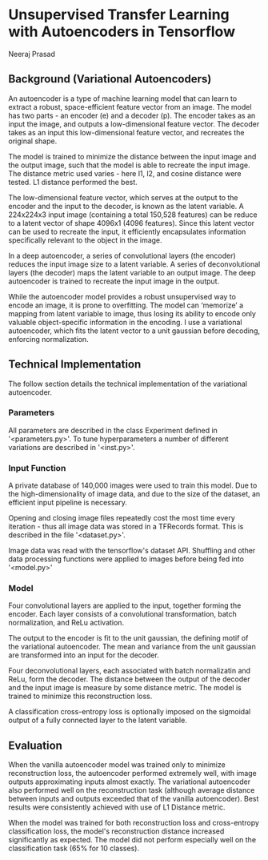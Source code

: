 # Unsupervised Transfer Learning with Autoencoders in Tensorflow

Neeraj Prasad

## Background (Variational Autoencoders)

An autoencoder is a type of machine learning model that can learn to extract a robust, space-efficient feature vector from an image. The model has two parts - an encoder (e) and a decoder (p). The encoder takes as an input the image, and outputs a low-dimensional feature vector. The decoder takes as an input this low-dimensional feature vector, and recreates the original shape. 

The model is trained to minimize the distance between the input image and the output image, such that the model is able to recreate the input image. The distance metric used varies - here l1, l2, and cosine distance were tested. L1 distance performed the best.

The low-dimensional feature vector, which serves at the output to the encoder and the input to the decoder, is known as the latent variable. A 224x224x3 input image (containing a total 150,528 features) can be reduce to a latent vector of shape 4096x1 (4096 features). Since this latent vector can be used to recreate the input, it efficiently encapsulates information specifically relevant to the object in the image. 

In a deep autoencoder, a series of convolutional layers (the encoder) reduces the input image size to a latent variable. A series of deconvolutional layers (the decoder) maps the latent variable to an output image. The deep autoencoder is trained to recreate the input image in the output.

While the autoencoder model provides a robust unsupervised way to encode an image, it is prone to overfitting. The model can ‘memorize’ a mapping from latent variable to image, thus losing its ability to encode only valuable object-specific information in the encoding. I use a variational autoencoder, which fits the latent vector to a unit gaussian before decoding, enforcing normalization.

## Technical Implementation

The follow section details the technical implementation of the variational autoencoder.

### Parameters

All parameters are described in the class Experiment defined in '<parameters.py>'.
To tune hyperparameters a number of different variations are described in '<inst.py>'.


### Input Function

A private database of 140,000 images were used to train this model. Due to the high-dimensionality of image data, and due to the size of the dataset, an efficient input pipeline is necessary. 

Opening and closing image files repeatedly cost the most time every iteration - thus all image data was stored in a TFRecords format. This is described in the file '<dataset.py>'.

Image data was read with the tensorflow's dataset API. Shuffling and other data processing functions were applied to images before being fed into '<model.py>'

### Model

Four convolutional layers are applied to the input, together forming the encoder. Each layer consists of a convolutional transformation, batch normalization, and ReLu activation. 

The output to the encoder is fit to the unit gaussian, the defining motif of the variational autoencoder. The mean and variance from the unit gaussian are transformed into an input for the decoder.

Four deconvolutional layers, each associated with batch normalizatin and ReLu, form the decoder. The distance between the output of the decoder and the input image is measure by some distance metric. The model is trained to minimize this reconstruction loss.

A classification cross-entropy loss is optionally imposed on the sigmoidal output of a fully connected layer to the latent variable.

## Evaluation

When the vanilla autoencoder model was trained only to minimize reconstruction loss, the autoencoder performed extremely well, with image outputs approximating inputs almost exactly. The variational autoencoder also performed well on the reconstruction task (although average distance between inputs and outputs exceeded that of the vanilla autoencoder). Best results were consistently achieved with use of L1 Distance metric.

When the model was trained for both reconstruction loss and cross-entropy classification loss, the model's reconstruction distance increased significantly as expected. The model did not perform especially well on the classification task (65% for 10 classes).

